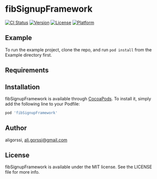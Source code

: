 # fibSignupFramework

[![CI Status](https://img.shields.io/travis/aligorssi/fibSignupFramework.svg?style=flat)](https://travis-ci.org/aligorssi/fibSignupFramework)
[![Version](https://img.shields.io/cocoapods/v/fibSignupFramework.svg?style=flat)](https://cocoapods.org/pods/fibSignupFramework)
[![License](https://img.shields.io/cocoapods/l/fibSignupFramework.svg?style=flat)](https://cocoapods.org/pods/fibSignupFramework)
[![Platform](https://img.shields.io/cocoapods/p/fibSignupFramework.svg?style=flat)](https://cocoapods.org/pods/fibSignupFramework)

## Example

To run the example project, clone the repo, and run `pod install` from the Example directory first.

## Requirements

## Installation

fibSignupFramework is available through [CocoaPods](https://cocoapods.org). To install
it, simply add the following line to your Podfile:

```ruby
pod 'fibSignupFramework'
```

## Author

aligorssi, ali.gorssi@gmail.com

## License

fibSignupFramework is available under the MIT license. See the LICENSE file for more info.
